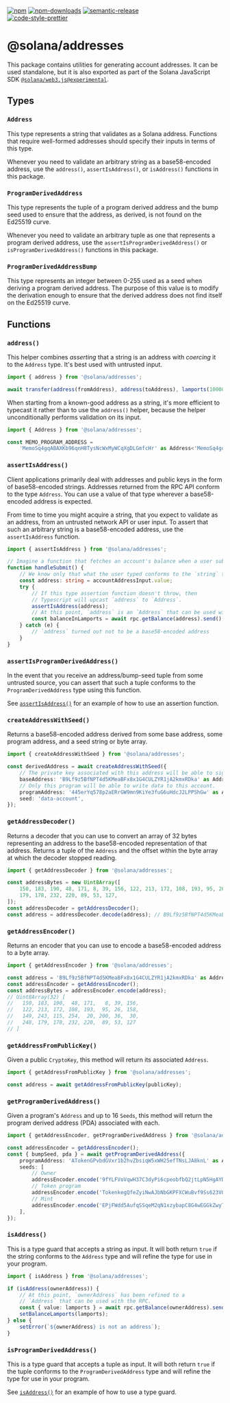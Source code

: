 [![npm][npm-image]][npm-url]
[![npm-downloads][npm-downloads-image]][npm-url]
[![semantic-release][semantic-release-image]][semantic-release-url]
<br />
[![code-style-prettier][code-style-prettier-image]][code-style-prettier-url]

[code-style-prettier-image]: https://img.shields.io/badge/code_style-prettier-ff69b4.svg?style=flat-square
[code-style-prettier-url]: https://github.com/prettier/prettier
[npm-downloads-image]: https://img.shields.io/npm/dm/@solana/addresses/experimental.svg?style=flat
[npm-image]: https://img.shields.io/npm/v/@solana/addresses/experimental.svg?style=flat
[npm-url]: https://www.npmjs.com/package/@solana/addresses/v/experimental
[semantic-release-image]: https://img.shields.io/badge/%20%20%F0%9F%93%A6%F0%9F%9A%80-semantic--release-e10079.svg
[semantic-release-url]: https://github.com/semantic-release/semantic-release

# @solana/addresses

This package contains utilities for generating account addresses. It can be used standalone, but it is also exported as part of the Solana JavaScript SDK [`@solana/web3.js@experimental`](https://github.com/solana-labs/solana-web3.js/tree/master/packages/library).

## Types

### `Address`

This type represents a string that validates as a Solana address. Functions that require well-formed addresses should specify their inputs in terms of this type.

Whenever you need to validate an arbitrary string as a base58-encoded address, use the `address()`, `assertIsAddress()`, or `isAddress()` functions in this package.

### `ProgramDerivedAddress`

This type represents the tuple of a program derived address and the bump seed used to ensure that the address, as derived, is not found on the Ed25519 curve.

Whenever you need to validate an arbitrary tuple as one that represents a program derived address, use the `assertIsProgramDerivedAddress()` or `isProgramDerivedAddress()` functions in this package.

### `ProgramDerivedAddressBump`

This type represents an integer between 0-255 used as a seed when deriving a program derived address. The purpose of this value is to modify the derivation enough to ensure that the derived address does not find itself on the Ed25519 curve.

## Functions

### `address()`

This helper combines _asserting_ that a string is an address with _coercing_ it to the `Address` type. It's best used with untrusted input.

```ts
import { address } from '@solana/addresses';

await transfer(address(fromAddress), address(toAddress), lamports(100000n));
```

When starting from a known-good address as a string, it's more efficient to typecast it rather than to use the `address()` helper, because the helper unconditionally performs validation on its input.

```ts
import { Address } from '@solana/addresses';

const MEMO_PROGRAM_ADDRESS =
    'MemoSq4gqABAXKb96qnH8TysNcWxMyWCqXgDLGmfcHr' as Address<'MemoSq4gqABAXKb96qnH8TysNcWxMyWCqXgDLGmfcHr'>;
```

### `assertIsAddress()`

Client applications primarily deal with addresses and public keys in the form of base58-encoded strings. Addresses returned from the RPC API conform to the type `Address`. You can use a value of that type wherever a base58-encoded address is expected.

From time to time you might acquire a string, that you expect to validate as an address, from an untrusted network API or user input. To assert that such an arbitrary string is a base58-encoded address, use the `assertIsAddress` function.

```ts
import { assertIsAddress } from '@solana/addresses';

// Imagine a function that fetches an account's balance when a user submits a form.
function handleSubmit() {
    // We know only that what the user typed conforms to the `string` type.
    const address: string = accountAddressInput.value;
    try {
        // If this type assertion function doesn't throw, then
        // Typescript will upcast `address` to `Address`.
        assertIsAddress(address);
        // At this point, `address` is an `Address` that can be used with the RPC.
        const balanceInLamports = await rpc.getBalance(address).send();
    } catch (e) {
        // `address` turned out not to be a base58-encoded address
    }
}
```

### `assertIsProgramDerivedAddress()`

In the event that you receive an address/bump-seed tuple from some untrusted source, you can assert that such a tuple conforms to the `ProgramDerivedAddress` type using this function.

See [`assertIsAddress()`](#assertisaddress) for an example of how to use an assertion function.

### `createAddressWithSeed()`

Returns a base58-encoded address derived from some base address, some program address, and a seed string or byte array.

```ts
import { createAddressWithSeed } from '@solana/addresses';

const derivedAddress = await createAddressWithSeed({
    // The private key associated with this address will be able to sign for `derivedAddress`.
    baseAddress: 'B9Lf9z5BfNPT4d5KMeaBFx8x1G4CULZYR1jA2kmxRDka' as Address,
    // Only this program will be able to write data to this account.
    programAddress: '445erYq578p2aERrGW9mn9KiYe3fuG6uHdcJ2LPPShGw' as Address,
    seed: 'data-account',
});
```

### `getAddressDecoder()`

Returns a decoder that you can use to convert an array of 32 bytes representing an address to the base58-encoded representation of that address. Returns a tuple of the `Address` and the offset within the byte array at which the decoder stopped reading.

```ts
import { getAddressDecoder } from '@solana/addresses';

const addressBytes = new Uint8Array([
    150, 183, 190, 48, 171, 8, 39, 156, 122, 213, 172, 108, 193, 95, 26, 158, 149, 243, 115, 254, 20, 200, 36, 30, 248,
    179, 178, 232, 220, 89, 53, 127,
]);
const addressDecoder = getAddressDecoder();
const address = addressDecoder.decode(address); // B9Lf9z5BfNPT4d5KMeaBFx8x1G4CULZYR1jA2kmxRDka
```

### `getAddressEncoder()`

Returns an encoder that you can use to encode a base58-encoded address to a byte array.

```ts
import { getAddressEncoder } from '@solana/addresses';

const address = 'B9Lf9z5BfNPT4d5KMeaBFx8x1G4CULZYR1jA2kmxRDka' as Address;
const addressEncoder = getAddressEncoder();
const addressBytes = addressEncoder.encode(address);
// Uint8Array(32) [
//   150, 183, 190,  48, 171,   8, 39, 156,
//   122, 213, 172, 108, 193,  95, 26, 158,
//   149, 243, 115, 254,  20, 200, 36,  30,
//   248, 179, 178, 232, 220,  89, 53, 127
// ]
```

### `getAddressFromPublicKey()`

Given a public `CryptoKey`, this method will return its associated `Address`.

```ts
import { getAddressFromPublicKey } from '@solana/addresses';

const address = await getAddressFromPublicKey(publicKey);
```

### `getProgramDerivedAddress()`

Given a program's `Address` and up to 16 `Seeds`, this method will return the program derived address (PDA) associated with each.

```ts
import { getAddressEncoder, getProgramDerivedAddress } from '@solana/addresses';

const addressEncoder = getAddressEncoder();
const { bumpSeed, pda } = await getProgramDerivedAddress({
    programAddress: 'ATokenGPvbdGVxr1b2hvZbsiqW5xWH25efTNsLJA8knL' as Address,
    seeds: [
        // Owner
        addressEncoder.encode('9fYLFVoVqwH37C3dyPi6cpeobfbQ2jtLpN5HgAYDDdkm' as Address),
        // Token program
        addressEncoder.encode('TokenkegQfeZyiNwAJbNbGKPFXCWuBvf9Ss623VQ5DA' as Address),
        // Mint
        addressEncoder.encode('EPjFWdd5AufqSSqeM2qN1xzybapC8G4wEGGkZwyTDt1v' as Address),
    ],
});
```

### `isAddress()`

This is a type guard that accepts a string as input. It will both return `true` if the string conforms to the `Address` type and will refine the type for use in your program.

```ts
import { isAddress } from '@solana/addresses';

if (isAddress(ownerAddress)) {
    // At this point, `ownerAddress` has been refined to a
    // `Address` that can be used with the RPC.
    const { value: lamports } = await rpc.getBalance(ownerAddress).send();
    setBalanceLamports(lamports);
} else {
    setError(`${ownerAddress} is not an address`);
}
```

### `isProgramDerivedAddress()`

This is a type guard that accepts a tuple as input. It will both return `true` if the tuple conforms to the `ProgramDerivedAddress` type and will refine the type for use in your program.

See [`isAddress()`](#isaddress) for an example of how to use a type guard.
